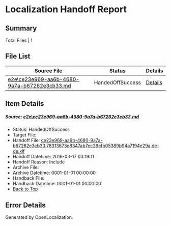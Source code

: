 # <a name='report-top'></a> Localization Handoff Report

## Summary
 Total Files | 1

## File List
 Source File | Status | Details 
 ----------- | ------ | ------- 
 [e2e\ce23e969-aa6b-4680-9a7a-b67262e3cb33.md](https://github.com/OpenLocalizationTest/oltest/blob/e4f48b5b081348021aac9633a606f98153b42a1c/e2e/ce23e969-aa6b-4680-9a7a-b67262e3cb33.md) | HandedOffSuccess | [Details](#944d5cf5ddb773618d000f6f3505f02a30be14681)

## Item Details
##### <a name='944d5cf5ddb773618d000f6f3505f02a30be14681'></a> Source: [e2e\ce23e969-aa6b-4680-9a7a-b67262e3cb33.md](https://github.com/OpenLocalizationTest/oltest/blob/e4f48b5b081348021aac9633a606f98153b42a1c/e2e/ce23e969-aa6b-4680-9a7a-b67262e3cb33.md)
* Status: HandedOffSuccess
* Target File: 
* Handoff File: [ce23e969-aa6b-4680-9a7a-b67262e3cb33.78313673e8347ab7ec26efb05389b94a7194e29a.de-de.xlf](https://github.com/OpenLocalizationTestOrg/olhandoff/blob/5f25062d71732c6df1d7cf92299b1fc1f2752b85/ol-handoff/OpenLocalizationTestOrg/oltest.de-de/xinjiang/ht/ce23e969-aa6b-4680-9a7a-b67262e3cb33.78313673e8347ab7ec26efb05389b94a7194e29a.de-de.xlf)
* Handoff Datetime: 2016-03-17 03:19:11
* Handoff Reason: Include
* Archive File: 
* Archive Datetime: 0001-01-01 00:00:00
* Handback File: 
* Handback Datetime: 0001-01-01 00:00:00
* [Back to Top](#report-top)


## Error Details

Generated by OpenLocalization.
